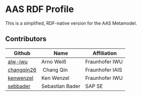 # AAS RDF Profile

This is a simplified, RDF-native version for the AAS Metamodel.

## Contributors

| Github | Name | Affiliation |
|--|--|--|
| [alw-iwu](https://github.com/alw-iwu) | Arno Weiß | Fraunhofer IWU |
| [changqin26](https://github.com/changqin26) | Chang Qin | Fraunhofer IAIS |
| [kenwenzel](https://github.com/kenwenzel) | Ken Wenzel | Fraunhofer IWU |
| [sebbader](https://github.com/sebbader) | Sebastian Bader | SAP SE |
